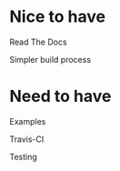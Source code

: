 Nice to have
============

Read The Docs

Simpler build process

Need to have
============

Examples

Travis-CI

Testing
